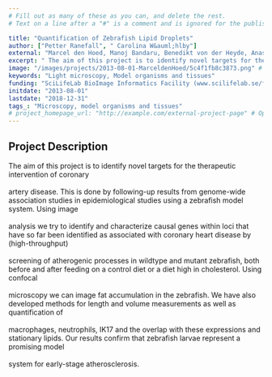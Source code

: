 ```yaml
---
# Fill out as many of these as you can, and delete the rest.
# Text on a line after a "#" is a comment and is ignored for the published page.

title: "Quantification of Zebrafish Lipid Droplets"
author: ["Petter Ranefall", " Carolina W&auml;hlby"]
external: "Marcel den Hoed, Manoj Bandaru, Benedikt von der Heyde, Anastasia Emmanouilidou - Dept. of Medical Sciences and SciLifeLab, UU"
excerpt: " The aim of this project is to identify novel targets for the therapeutic intervention of coronary  artery disease. This is done by following-up results from genome-wide association studies in epidemi..."
image: "/images/projects/2013-08-01-MarceldenHoed/5c4f1fb8c3873.png" # Image should be pushed to /images/projects/YYYY-MM-DD-projectid/ before
keywords: "Light microscopy, Model organisms and tissues"
funding: "SciLifeLab BioImage Informatics Facility (www.scilifelab.se/facilities/bioimage-informatics)"
initdate: "2013-08-01"
lastdate: "2018-12-31"
tags_: "Microscopy, model organisms and tissues"
# project_homepage_url: "http://example.com/external-project-page" # Optional external homepage for this project
---
```


## Project Description
 The aim of this project is to identify novel targets for the therapeutic intervention of coronary <br/><br/>artery disease. This is done by following-up results from genome-wide association studies in epidemiological studies using a zebrafish model system. Using image <br/><br/>analysis we try to identify and characterize causal genes within loci that have so far been identified as associated with coronary heart disease by (high-throughput) <br/><br/>screening of atherogenic processes in wildtype and mutant zebrafish, both before and after feeding on a control diet or a diet high in cholesterol. Using confocal <br/><br/>microscopy we can image fat accumulation in the zebrafish. We have also developed methods for length and volume measurements as well as quantification of <br/><br/>macrophages, neutrophils, IK17 and the overlap with these expressions and stationary lipids. Our results confirm that zebrafish larvae represent a promising model <br/><br/>system for early-stage atherosclerosis. 
